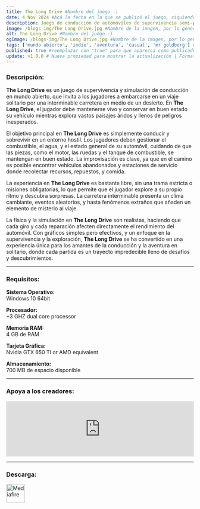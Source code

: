 ```yaml
---
title: The Long Drive #Nombre del juego :)
date: 4 Nov 2024 #Acá la fecha en la que se publicó el juego, siguiendo este formato: Dia "30", Mes "Oct", Año "2024" = como debe quedar: 30 Oct 2024
description: Juego de conducción de automóviles de supervivencia semi-postapocalíptico en mundo abierto generado aleatoriamente. #Acá una mini descripción del juego
image: /blogs-img/The Long Drive.jpg #Nombre de la imagen, por lo general es exactamente el mismo nombre que el juego excluyendo lo ":" (Dos puntos)
alt: The Long Drive #Nombre del juego :)
ogImage: /blogs-img/The Long Drive.jpg #Nombre de la imagen, por lo general es exactamente el mismo nombre que el juego excluyendo lo ":" (Dos puntos)
tags: ['mundo abierto', 'indie', 'aventura', 'casual', 'mr goldberg'] #Acá la categoría o categorías del juego, si es más de una se coloca en este formato: ['categoría1', 'categoría2']
published: true #reemplazar con "true" para que aparezca como publicado
update: v1.0.0 # Nueva propiedad para mostrar la actualización | Formato: v1.0.0
---
```


<!--En VSCode seleccionando una palabra, por ejemplo: "The Long Drive" y apretando Ctrl+F2 se seleccionan todas las palabras iguales-->

### Descripción:
**The Long Drive** es un juego de supervivencia y simulación de conducción en mundo abierto, que invita a los jugadores a embarcarse en un viaje solitario por una interminable carretera en medio de un desierto. En **The Long Drive**, el jugador debe mantenerse vivo y conservar en buen estado su vehículo mientras explora vastos paisajes áridos y llenos de peligros inesperados.

El objetivo principal en **The Long Drive** es simplemente conducir y sobrevivir en un entorno hostil. Los jugadores deben gestionar el combustible, el agua, y el estado general de su automóvil, cuidando de que las piezas, como el motor, las ruedas y el tanque de combustible, se mantengan en buen estado. La improvisación es clave, ya que en el camino es posible encontrar vehículos abandonados y estaciones de servicio donde recolectar recursos, repuestos, y comida.

La experiencia en **The Long Drive** es bastante libre, sin una trama estricta o misiones obligatorias, lo que permite que el jugador explore a su propio ritmo y descubra sorpresas. La carretera interminable presenta un clima cambiante, eventos aleatorios, y hasta fenómenos extraños que añaden un elemento de misterio al viaje.

La física y la simulación en **The Long Drive** son realistas, haciendo que cada giro y cada reparación afecten directamente el rendimiento del automóvil. Con gráficos simples pero efectivos, y un enfoque en la supervivencia y la exploración, **The Long Drive** se ha convertido en una experiencia única para los amantes de la conducción y la aventura en solitario, donde cada partida es un trayecto impredecible lleno de desafíos y descubrimientos.
<!--Prompt para Chat-GPT: Hazme una descripción para el juego "The Long Drive" y cada que menciones "The Long Drive" ponlo en negrita -->

---

### Requisitos:
**Sistema Operativo:**  
Windows 10 64bit

**Procesador:**  
+3 GHZ dual core processor

**Memoria RAM:**  
4 GB de RAM

**Tarjeta Gráfica:**  
Nvidia GTX 650 TI or AMD equivalent

**Almacenamiento:**  
700 MB de espacio disponible

<!--Si falta o sobra un requisito se quita o se agrega manteniendo el mismo formato-->

---

### Apoya a los creadores:
<iframe src="https://store.steampowered.com/widget/1017180/" frameborder="0" style="background-color: transparent; width: 100% !important; aspect-ratio: 646 / 190;"></iframe>

<!--Reemplazar los numeros (AppID) del juego (en este caso 2668510) por el numero (AppID) correspondiente con el juego a publicar-->
<!--El AppID se encuentra en la URL del Juego en Steam-->

---

### Descarga:

[<img src="https://gist.github.com/cxmeel/0dbc95191f239b631c3874f4ccf114e2/raw/download.svg" alt="Mediafire" height="50" />](https://www.mediafire.com/file/yfiyh9otezbwcow/The_Long_Drive_-_By_Nicolhetti_Projects.zip/file)

<!-- # se debe reemplazar por el link de descarga-->

<!--NOMBRE-DEL-SERVICIO se debe reemplazar por el servicio donde está subido el juego-->